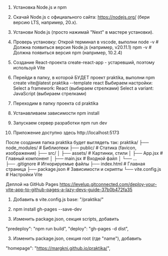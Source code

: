 1. Установка Node.js и npm
 1. Скачай Node.js с официального сайта: https://nodejs.org/ (бери версию LTS, например, 20.x).
 2. Установи Node.js (просто нажимай "Next" в мастере установки).
 3. Проверь установку:
 Открой терминал в vscode, выполни
node -v  # Должна появиться версия Node.js (например, v20.11.1)
npm -v    # Должна появиться версия npm (например, 10.2.4)

2. Создание React-проекта
create-react-app - устаревший, поэтому используй Vite
 1. Перейди в папку, в которой БУДЕТ проект praktika, выполни
npm create vite@latest praktika --template react
Выбираем настройки:
Select a framework: React (выбираем стрелками)
Select a variant: JavaScript (выбираем стрелками)
 2. Переходим в папку проекта
cd praktika
 3. Устанавливаем зависимости
npm install
 4. Запускаем сервер разработки
npm run dev
 5. Приложение доступно здесь
http://localhost:5173

После создания папка praktika будет выглядеть так:
praktika/
├── node_modules/     # Библиотеки
├── public/           # Статика (favicon, изображения)
├── src/
│   ├── assets/       # Картинки, стили
│   ├── App.jsx       # Главный компонент
│   ├── main.jsx      # Входной файл
│   └── ...          
├── .gitignore        # Игнорируемые файлы
├── index.html        # Главная страница
├── package.json      # Зависимости и скрипты
└── vite.config.js    # Настройки Vite

Деплой на GitHub Pages
https://levelup.gitconnected.com/deploy-your-vite-app-to-github-pages-a-lazy-devs-guide-37b0b472fa35

1. Добавить в vite.config.js
base: "/praktika/"

2. npm install gh-pages --save-dev

3. Изменить package.json, секция scripts, добавить

  "predeploy": "npm run build",
  "deploy": "gh-pages -d dist",

3. Изменить package.json, секция root (где "name"), добавить

  "homepage": "https://margkni.github.io/praktika/",
